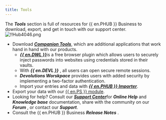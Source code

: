 ```yaml
---
title: Tools
---
```

The ***Tools*** section is full of resources for {{ en.PHUB }} Business to download, export, and get in touch with our support center.  
![!!Hub4046.png](/img/en/hub/Hub4046.png) 

* Download [***Companion Tools***](https://devolutions.net/password-hub/companion-tools), which are additional applications that work hand in hand with our products. 
    * [***{{ en.DWL }}***](/hub/dwl/overview/)is a free browser plugin which allows users to securely inject passwords into websites using credentials stored in their vaults. 
    * With ***{{ en.DEVL }}*** , all users can open secure remote sessions. 
    * ***Devolutions Worskpace*** provides users with added security by implementing a two-factor authentication. 
    * Import your entries and data with [***{{ en.PHUB }} Importer***](/hub/web-interface/hub-overview/tools/hub-importer/). 
* Export your data with our [{{ en.PS }} module](/hub/powershell-module/). 
* Looking for help? Consult our [***Support Center***](https://devolutions.net/support)for ***Online Help*** and ***Knowledge base*** documentation, share with the community on our ***Forum*** , or contact our ***Support***. 
* Consult the {{ en.PHUB }} Business ***Release Notes*** . 